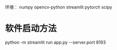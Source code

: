 环境：
numpy
opencv-python
streamlit
pytorch
scipy

# 软件启动方法
python -m streamlit run app.py --server.port 8193